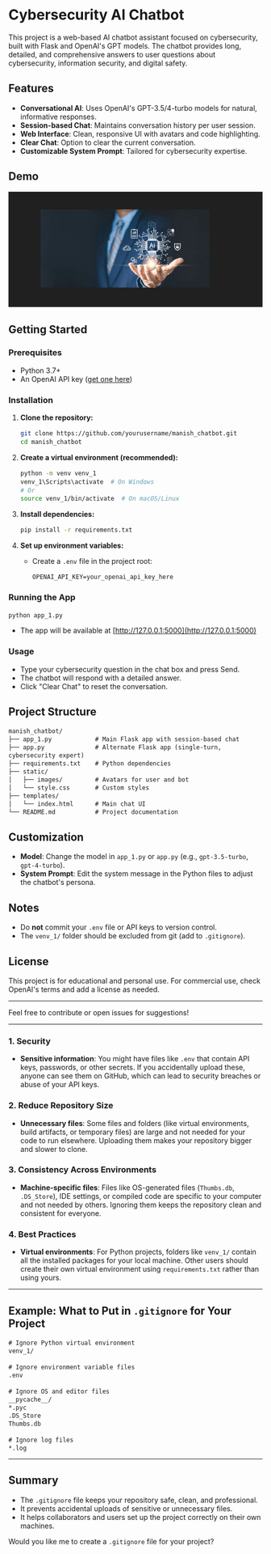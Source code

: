 # Cybersecurity AI Chatbot

This project is a web-based AI chatbot assistant focused on cybersecurity, built with Flask and OpenAI's GPT models. The chatbot provides long, detailed, and comprehensive answers to user questions about cybersecurity, information security, and digital safety.

## Features

- **Conversational AI**: Uses OpenAI's GPT-3.5/4-turbo models for natural, informative responses.
- **Session-based Chat**: Maintains conversation history per user session.
- **Web Interface**: Clean, responsive UI with avatars and code highlighting.
- **Clear Chat**: Option to clear the current conversation.
- **Customizable System Prompt**: Tailored for cybersecurity expertise.

## Demo

![Chatbot Screenshot](static/images/gpt.jpg)

## Getting Started

### Prerequisites
- Python 3.7+
- An OpenAI API key ([get one here](https://platform.openai.com/account/api-keys))

### Installation

1. **Clone the repository:**
   ```bash
   git clone https://github.com/yourusername/manish_chatbot.git
   cd manish_chatbot
   ```

2. **Create a virtual environment (recommended):**
   ```bash
   python -m venv venv_1
   venv_1\Scripts\activate  # On Windows
   # Or
   source venv_1/bin/activate  # On macOS/Linux
   ```

3. **Install dependencies:**
   ```bash
   pip install -r requirements.txt
   ```

4. **Set up environment variables:**
   - Create a `.env` file in the project root:
     ```env
     OPENAI_API_KEY=your_openai_api_key_here
     ```

### Running the App

```bash
python app_1.py
```

- The app will be available at [http://127.0.0.1:5000](http://127.0.0.1:5000)

### Usage
- Type your cybersecurity question in the chat box and press Send.
- The chatbot will respond with a detailed answer.
- Click "Clear Chat" to reset the conversation.

## Project Structure

```
manish_chatbot/
├── app_1.py            # Main Flask app with session-based chat
├── app.py              # Alternate Flask app (single-turn, cybersecurity expert)
├── requirements.txt    # Python dependencies
├── static/
│   ├── images/         # Avatars for user and bot
│   └── style.css       # Custom styles
├── templates/
│   └── index.html      # Main chat UI
└── README.md           # Project documentation
```

## Customization
- **Model**: Change the model in `app_1.py` or `app.py` (e.g., `gpt-3.5-turbo`, `gpt-4-turbo`).
- **System Prompt**: Edit the system message in the Python files to adjust the chatbot's persona.

## Notes
- Do **not** commit your `.env` file or API keys to version control.
- The `venv_1/` folder should be excluded from git (add to `.gitignore`).

## License
This project is for educational and personal use. For commercial use, check OpenAI's terms and add a license as needed.

---

Feel free to contribute or open issues for suggestions!

---

### 1. **Security**
- **Sensitive information**: You might have files like `.env` that contain API keys, passwords, or other secrets. If you accidentally upload these, anyone can see them on GitHub, which can lead to security breaches or abuse of your API keys.

### 2. **Reduce Repository Size**
- **Unnecessary files**: Some files and folders (like virtual environments, build artifacts, or temporary files) are large and not needed for your code to run elsewhere. Uploading them makes your repository bigger and slower to clone.

### 3. **Consistency Across Environments**
- **Machine-specific files**: Files like OS-generated files (`Thumbs.db`, `.DS_Store`), IDE settings, or compiled code are specific to your computer and not needed by others. Ignoring them keeps the repository clean and consistent for everyone.

### 4. **Best Practices**
- **Virtual environments**: For Python projects, folders like `venv_1/` contain all the installed packages for your local machine. Other users should create their own virtual environment using `requirements.txt` rather than using yours.

---

## Example: What to Put in `.gitignore` for Your Project

```
# Ignore Python virtual environment
venv_1/

# Ignore environment variable files
.env

# Ignore OS and editor files
__pycache__/
*.pyc
.DS_Store
Thumbs.db

# Ignore log files
*.log
```

---

## Summary

- The `.gitignore` file keeps your repository safe, clean, and professional.
- It prevents accidental uploads of sensitive or unnecessary files.
- It helps collaborators and users set up the project correctly on their own machines.

Would you like me to create a `.gitignore` file for your project?